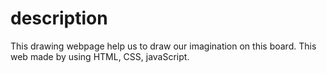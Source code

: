 # description
This drawing webpage help us to draw our imagination on this board.
This web made by using HTML, CSS, javaScript.
